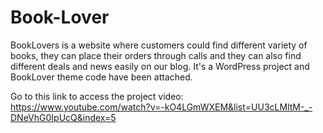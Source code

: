 # Book-Lover
BookLovers is a website where customers could find different variety of books, they can place their orders through calls and they can also find different deals and news easily on our blog. It's a WordPress project and BookLover theme code have been attached.

Go to this link to access the project video: https://www.youtube.com/watch?v=-kO4LGmWXEM&list=UU3cLMltM-_-DNeVhG0IpUcQ&index=5
